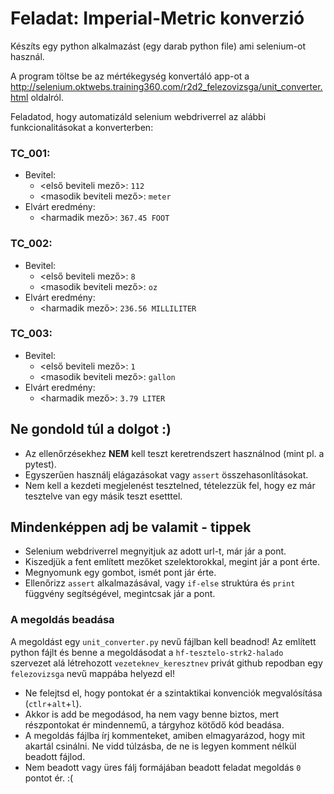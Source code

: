 # Feladat: Imperial-Metric konverzió

Készíts egy python alkalmazást (egy darab python file) ami selenium-ot használ. 

A program töltse be az mértékegység konvertáló app-ot a http://selenium.oktwebs.training360.com/r2d2_felezovizsga/unit_converter.html oldalról. 

Feladatod, hogy automatizáld selenium webdriverrel az alábbi funkcionalitásokat a konverterben:

### TC_001: 
* Bevitel: 
    * <első beviteli mező>: `112`
    * <masodik beviteli mező>: `meter`
* Elvárt eredmény: 
    * <harmadik mező>: `367.45 FOOT`

### TC_002: 
* Bevitel: 
    * <első beviteli mező>: `8`
    * <masodik beviteli mező>: `oz`
* Elvárt eredmény: 
    * <harmadik mező>: `236.56 MILLILITER`

### TC_003: 
* Bevitel: 
    * <első beviteli mező>: `1`
    * <masodik beviteli mező>: `gallon`
* Elvárt eredmény: 
    * <harmadik mező>: `3.79 LITER`

## Ne gondold túl a dolgot :)
* Az ellenőrzésekhez __NEM__ kell teszt keretrendszert használnod (mint pl. a pytest).
* Egyszerűen használj elágazásokat vagy `assert` összehasonlításokat.
* Nem kell a kezdeti megjelenést tesztelned, tételezzük fel, hogy ez már tesztelve van egy másik teszt esetttel.

## Mindenképpen adj be valamit - tippek
* Selenium webdriverrel megnyitjuk az adott url-t, már jár a pont.
* Kiszedjük a fent említett mezőket szelektorokkal, megint jár a pont érte.
* Megnyomunk egy gombot, ismét pont jár érte.
* Ellenőrizz `assert` alkalmazásával, vagy `if-else` struktúra és `print` függvény segítségével, megintcsak jár a pont. 

### A megoldás beadása
A megoldást egy `unit_converter.py` nevű fájlban kell beadnod!
Az említett python fájlt és benne a megoldásodat a `hf-tesztelo-strk2-halado` szervezet alá létrehozott `vezeteknev_keresztnev` privát github repodban egy `felezovizsga` nevű mappába helyezd el!

* Ne felejtsd el, hogy pontokat ér a szintaktikai konvenciók megvalósítása (`ctlr`+`alt`+`l`).
* Akkor is add be megodásod, ha nem vagy benne biztos, mert részpontokat ér mindennemű, a tárgyhoz kötődő kód beadása.
* A megoldás fájlba írj kommenteket, amiben elmagyarázod, hogy mit akartál csinálni. Ne vidd túlzásba, de ne is legyen komment nélkül beadott fájlod.
* Nem beadott vagy üres fálj formájában beadott feladat megoldás `0` pontot ér. :(